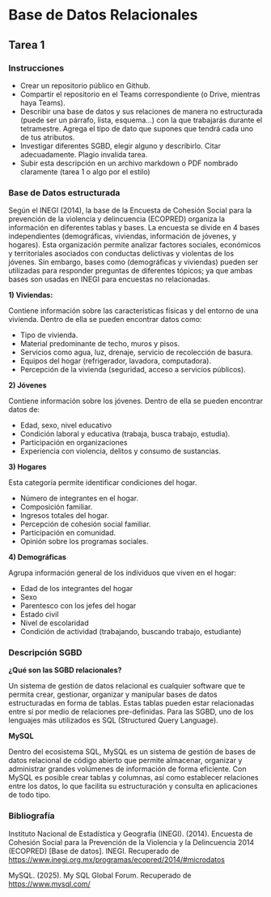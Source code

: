 # Base de Datos Relacionales
## Tarea 1
### Instrucciones
- Crear un repositorio público en Github.
- Compartir el repositorio en el Teams correspondiente (o Drive, mientras haya Teams).
- Describir una base de datos y sus relaciones de manera no estructurada (puede ser un párrafo, lista, esquema...) con la que trabajarás durante el tetramestre. Agrega el típo de dato que supones que tendrá cada uno de tus atributos. 
- Investigar diferentes SGBD, elegir alguno y describirlo. Citar adecuadamente. Plagio invalida tarea. 
- Subir esta descripción en un archivo markdown o PDF nombrado claramente (tarea 1 o algo por el estilo)

### Base de Datos estructurada

Según el INEGI (2014), la base de la Encuesta de Cohesión Social para la prevención de la violencia y delincuencia (ECOPRED) organiza la información en diferentes tablas y bases. La encuesta se divide en 4 bases independientes (demográficas, viviendas, información de jóvenes, y hogares). Esta organización permite analizar factores sociales, económicos y territoriales asociados con conductas delictivas y violentas de los jóvenes. Sin embargo, bases como (demográficas y viviendas) pueden ser utilizadas para responder preguntas de diferentes tópicos; ya que ambas bases son usadas en INEGI para encuestas no relacionadas. 

**1) Viviendas:**

Contiene información sobre las características físicas y del entorno de una vivienda. Dentro de ella se pueden encontrar datos como: 
- Tipo de vivienda.
- Material predominante de techo, muros y pisos.
- Servicios como agua, luz, drenaje, servicio de recolección de basura.
- Equipos del hogar (refrigerador, lavadora, computadora).
- Percepción de la vivienda (seguridad, acceso a servicios públicos).

**2) Jóvenes**

Contiene información sobre los jóvenes. Dentro de ella se pueden encontrar datos de: 
- Edad, sexo, nivel educativo
- Condición laboral y educativa (trabaja, busca trabajo, estudia).
- Participación en organizaciones
- Experiencia con violencia, delitos y consumo de sustancias.

**3) Hogares**

Esta categoría permite identificar condiciones del hogar. 
- Número de integrantes en el hogar.
- Composición familiar.
- Ingresos totales del hogar.
- Percepción de cohesión social familiar.
- Participación en comunidad.
- Opinión sobre los programas sociales.

**4) Demográficas**

Agrupa información general de los individuos que viven en el hogar: 
- Edad de los integrantes del hogar
- Sexo
- Parentesco con los jefes del hogar
- Estado civil
- Nivel de escolaridad
- Condición de actividad (trabajando, buscando trabajo, estudiante)

### Descripción SGBD

**¿Qué son las SGBD relacionales?**

Un sistema de gestión de datos relacional es cualquier software que te permita crear, gestionar, organizar y manipular bases de datos estructuradas en forma de tablas. Estas tablas pueden estar relacionadas entre sí por medio de relaciones pre-definidas. Para las SGBD, uno de los lenguajes más utilizados es SQL (Structured Query Language). 

**MySQL**

Dentro del ecosistema SQL, MySQL es un sistema de gestión de bases de datos relacional de código abierto que permite almacenar, organizar y administrar grandes volúmenes de información de forma eficiente. Con MySQL es posible crear tablas y columnas, así como establecer relaciones entre los datos, lo que facilita su estructuración y consulta en aplicaciones de todo tipo.


### Bibliografía
Instituto Nacional de Estadística y Geografía (INEGI). (2014). Encuesta de Cohesión Social para la Prevención de la Violencia y la Delincuencia 2014 (ECOPRED) [Base de datos]. INEGI. Recuperado de https://www.inegi.org.mx/programas/ecopred/2014/#microdatos

MySQL. (2025). My SQL Global Forum. Recuperado de https://www.mysql.com/


